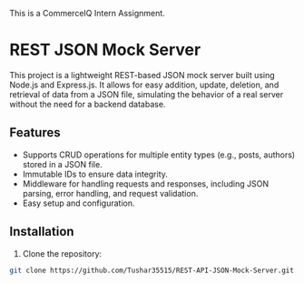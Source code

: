 This is a CommerceIQ Intern Assignment.

# REST JSON Mock Server

This project is a lightweight REST-based JSON mock server built using Node.js and Express.js. It allows for easy addition, update, deletion, and retrieval of data from a JSON file, simulating the behavior of a real server without the need for a backend database.

## Features

- Supports CRUD operations for multiple entity types (e.g., posts, authors) stored in a JSON file.
- Immutable IDs to ensure data integrity.
- Middleware for handling requests and responses, including JSON parsing, error handling, and request validation.
- Easy setup and configuration.

## Installation

1. Clone the repository:

```bash
git clone https://github.com/Tushar35515/REST-API-JSON-Mock-Server.git

